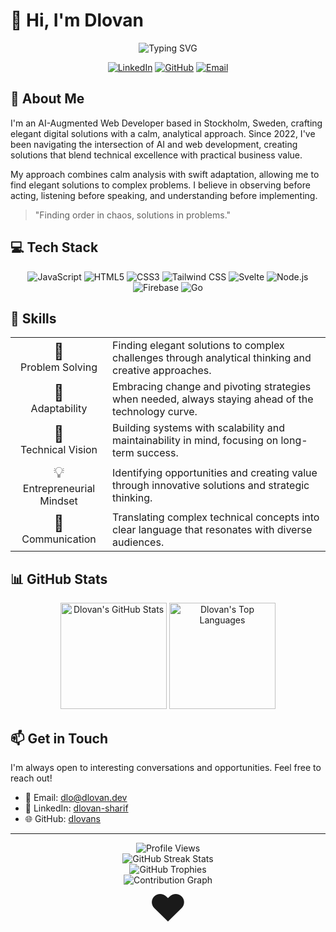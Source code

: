 # 👋 Hi, I'm Dlovan

<div align="center">
  <img src="https://readme-typing-svg.herokuapp.com?font=Fira+Code&size=22&duration=3000&pause=1000&color=6366F1&center=true&vCenter=true&width=435&lines=AI-Augmented+Web+Developer;Full-Stack+Developer;UI%2FUX+Enthusiast;Problem+Solver" alt="Typing SVG" />
</div>

<p align="center">
  <a href="https://www.linkedin.com/in/dlovan-sharif-11ab57270/"><img src="https://img.shields.io/badge/LinkedIn-0077B5?style=for-the-badge&logo=linkedin&logoColor=white" alt="LinkedIn"></a>
  <a href="https://github.com/dlovans"><img src="https://img.shields.io/badge/GitHub-100000?style=for-the-badge&logo=github&logoColor=white" alt="GitHub"></a>
  <a href="mailto:dlo@dlovan.dev"><img src="https://img.shields.io/badge/Email-D14836?style=for-the-badge&logo=gmail&logoColor=white" alt="Email"></a>
</p>

## 🚀 About Me

I'm an AI-Augmented Web Developer based in Stockholm, Sweden, crafting elegant digital solutions with a calm, analytical approach. Since 2022, I've been navigating the intersection of AI and web development, creating solutions that blend technical excellence with practical business value.

My approach combines calm analysis with swift adaptation, allowing me to find elegant solutions to complex problems. I believe in observing before acting, listening before speaking, and understanding before implementing.

> "Finding order in chaos, solutions in problems."

## 💻 Tech Stack

<p align="center">
  <img src="https://img.shields.io/badge/JavaScript-F7DF1E?style=for-the-badge&logo=javascript&logoColor=black" alt="JavaScript" />
  <img src="https://img.shields.io/badge/HTML5-E34F26?style=for-the-badge&logo=html5&logoColor=white" alt="HTML5" />
  <img src="https://img.shields.io/badge/CSS3-1572B6?style=for-the-badge&logo=css3&logoColor=white" alt="CSS3" />
  <img src="https://img.shields.io/badge/Tailwind_CSS-38B2AC?style=for-the-badge&logo=tailwind-css&logoColor=white" alt="Tailwind CSS" />
  <img src="https://img.shields.io/badge/Svelte-FF3E00?style=for-the-badge&logo=svelte&logoColor=white" alt="Svelte" />
  <img src="https://img.shields.io/badge/Node.js-339933?style=for-the-badge&logo=nodedotjs&logoColor=white" alt="Node.js" />
  <img src="https://img.shields.io/badge/Firebase-FFCA28?style=for-the-badge&logo=firebase&logoColor=black" alt="Firebase" />
  <img src="https://img.shields.io/badge/Go-00ADD8?style=for-the-badge&logo=go&logoColor=white" alt="Go" />
</p>

## 🌟 Skills

<div align="center">
  <table>
    <tr>
      <td align="center">
        <span style="font-size: 25px;">🧩</span>
        <br>Problem Solving
      </td>
      <td>Finding elegant solutions to complex challenges through analytical thinking and creative approaches.</td>
    </tr>
    <tr>
      <td align="center">
        <span style="font-size: 25px;">🔄</span>
        <br>Adaptability
      </td>
      <td>Embracing change and pivoting strategies when needed, always staying ahead of the technology curve.</td>
    </tr>
    <tr>
      <td align="center">
        <span style="font-size: 25px;">🔭</span>
        <br>Technical Vision
      </td>
      <td>Building systems with scalability and maintainability in mind, focusing on long-term success.</td>
    </tr>
    <tr>
      <td align="center">
        <span style="font-size: 25px;">💡</span>
        <br>Entrepreneurial Mindset
      </td>
      <td>Identifying opportunities and creating value through innovative solutions and strategic thinking.</td>
    </tr>
    <tr>
      <td align="center">
        <span style="font-size: 25px;">📢</span>
        <br>Communication
      </td>
      <td>Translating complex technical concepts into clear language that resonates with diverse audiences.</td>
    </tr>
  </table>
</div>

## 📊 GitHub Stats

<div align="center">
  <img src="https://github-readme-stats.vercel.app/api?username=dlovans&show_icons=true&theme=tokyonight&hide_border=true" alt="Dlovan's GitHub Stats" height="170">
  <img src="https://github-readme-stats.vercel.app/api/top-langs/?username=dlovans&layout=compact&theme=tokyonight&hide_border=true" alt="Dlovan's Top Languages" height="170">
</div>

## 📫 Get in Touch

I'm always open to interesting conversations and opportunities. Feel free to reach out!

- 📧 Email: [dlo@dlovan.dev](mailto:dlo@dlovan.dev)
- 💼 LinkedIn: [dlovan-sharif](https://www.linkedin.com/in/dlovan-sharif-11ab57270/)
- 🌐 GitHub: [dlovans](https://github.com/dlovans)

---

<div align="center">
  <img src="https://komarev.com/ghpvc/?username=dlovans&color=6366f1&style=flat-square&label=Profile+Views" alt="Profile Views">
</div>

<div align="center">
  <img src="https://github-readme-streak-stats.herokuapp.com/?user=dlovans&theme=tokyonight&hide_border=true" alt="GitHub Streak Stats">
</div>

<div align="center">
  <img src="https://github-profile-trophy.vercel.app/?username=dlovans&theme=nord&column=7&no-frame=true&no-bg=true" alt="GitHub Trophies">
</div>

<div align="center">
  <img src="https://github-readme-activity-graph.vercel.app/graph?username=dlovans&theme=tokyo-night&hide_border=true" alt="Contribution Graph">
</div>

<div align="center">
  <span style="font-size: 60px;">❤️</span>
</div>
